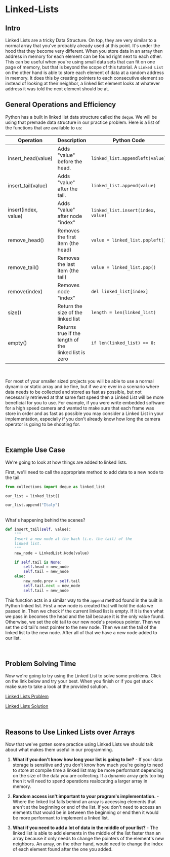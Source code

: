 # Linked-Lists

## Intro
Linked Lists are a tricky Data Structure. On top, they are very similar to a normal array that you've probably already used at this point. It's under the hood that they become very different. When you store data in an array then address in memory for each element can be found right next to each other. This can be useful when you're using small data sets that can fit on one page of memory, but that is beyond the scope of this tutorial. A ```Linked List``` on the other hand is able to store each element of data at a random address in memory. It does this by creating pointers to each consecutive element so instead of looking at their neighbor, a linked list element looks at whatever address it was told the next element should be at.

## General Operations and Efficiency

Python has a built in linked list data structure called the ```deque```. We will be using that premade data structure in our practice problem. Here is a list of the functions that are available to us: 

| Operation            | Description                                 | Python Code                   | Performance |
| --------------       | ------------------------------------------- | -------------------------     | ----------- |
| insert_head(value)   | Adds "value" before the head.      | ```linked_list.appendleft(value)```    | O(1)        |
| insert_tail(value)   | Adds "value" after the tail.       | ```linked_list.append(value)```        | O(1)        |
| insert(index, value) | Adds "value" after node "index"    | ```linked_list.insert(index, value)``` | O(n)        |
| remove_head()        | Removes the first item (the head)  | ```value = linked_list.popleft()```    | O(1)        |
| remove_tail()        | Removes the last item (the tail)   | ```value = linked_list.pop()```        | O(1)        |
| remove(index)        | Removes node "index"               | ```del linked_list[index]```           | O(n)        |
| size()               | Return the size of the linked list | ```length = len(linked_list)```        | O(1)        |
| empty()              | Returns true if the length of the <br> linked list is zero | ```if len(linked_list) == 0:``` | O(1)        |

<br>

For most of your smaller sized projects you will be able to use a normal dynamic or static array and be fine, but if we are ever in a scenario where data needs to be collected and stored as fast as possible, but not necessarily retrieved at that same fast speed then a Linked List will be more beneficial for you to use. For example, if you were write embedded software for a high speed camera and wanted to make sure that each frame was store in order and as fast as possible you may consider a Linked List in your implementation, especially if you don't already know how long the camera operator is going to be shooting for.

<br>


## Example Use Case

We're going to look at how things are added to linked lists.

First, we'll need to call the appropriate method to add data to a new node to the tail.
``` python
from collections import deque as linked_list

our_list = linked_list()

our_list.append("Italy")
```
<br>
What's happening behind the scenes?

``` python
def insert_tail(self, value):
    """
    Insert a new node at the back (i.e. the tail) of the 
    linked list.
    """
    new_node = LinkedList.Node(value)

    if self.tail is None:
        self.head = new_node
        self.tail = new_node
    else:
        new_node.prev = self.tail
        self.tail.next = new_node
        self.tail = new_node

```
This function acts in a similar way to the `append` method found in the built in Python linked list. First a new node is created that will hold the data we passed in. Then we check if the current linked list is empty. If it is then what we pass in becomes the head and the tail because it is the only value found. Otherwise, we set the old tail to our new node's previous pointer. Then we set the old tail's next pointer to the new node. Then we set the tail of the linked list to the new node. After all of that we have a new node added to our list.

<br>

## Problem Solving Time

Now we're going to try using the Linked List to solve some problems. Click on the link below and try your best. When you finish or if you get stuck make sure to take a look at the provided solution.

[Linked Lists Problem](https://github.com/chvia223/data-structure-tutorial/blob/main/Python%20Files/2-linked-lists-problem.py)

[Linked Lists Solution](https://github.com/chvia223/data-structure-tutorial/blob/main/Python%20Files/2-linked-lists-solution.py)

<br>


## Reasons to Use Linked Lists over Arrays

Now that we've gotten some practice using Linked Lists we should talk about what makes them useful in our programming.

1. **What if you don't know how long your list is going to be?** - If your data storage is sensitive and you don't know how much you're going to need to store at compile time a linked list may be more performant depending on the size of the data you are collecting. If a dynamic array gets too big then it will need to spend operations realocating a larger array in memory.

2. **Random access isn't important to your program's implementation.** - Where the linked list falls behind an array is accessing elements that aren't at the beginning or end of the list. If you don't need to access an elements that would be in between the beginning or end then it would be more performant to implement a linked list.

3. **What if you need to add a lot of data in the middle of your list?** - The linked list is able to add elements in the middle of the list faster than an array because it only needs to change the pointers of the element's new neighbors. An array, on the other hand, would need to change the index of each element found after the one you added.
